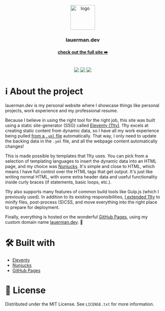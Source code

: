<div align="center">
    <picture>
        <source media="(prefers-color-scheme: light)" srcset="https://lauerman.dev/img/logo-bg.svg" width="80" height="80">
        <source media="(prefers-color-scheme: dark)" srcset="https://lauerman.dev/img/logo.svg" width="80" height="80">
        <img src="https://lauerman.dev/img/logo-bg.svg" alt="logo" width="80" height="80">
    </picture>
    <h3>lauerman.dev</h3>
    <h4><a href="https://lauerman.dev/">check out the full site ➡️</a></h4>
    <br/>
    <img src="https://img.shields.io/github/last-commit/tommylau-exe/lauerman.dev?style=for-the-badge"/>
    <img src="https://img.shields.io/github/issues-raw/tommylau-exe/lauerman.dev?style=for-the-badge"/>
    <img src="https://img.shields.io/github/license/tommylau-exe/lauerman.dev?style=for-the-badge"/>
    <br/>
</div>

# ℹ️ About the project

lauerman.dev is my personal website where I showcase things like personal projects, work
experience and my professional resume.

Because I believe in using the right tool for the right job, this site was built using a static
site-generator (SSG) called [Eleventy (11ty)][1]. 11ty excels at creating static content from
dynamic data, so I have all my work experience being pulled [from a `.yml` file][2] automatically.
That way, I only need to update the backing data in the `.yml` file, and all the webpage content
automatically changes!

This is made possible by templates that 11ty uses. You can pick from a selection of templating
languages to insert the dynamic data into an HTML page, and my choice was [Nunjucks][3]. It's
simple and close to HTML, which means I have full control over the HTML tags that get output.
It's just like writing normal HTML, with some extra header data and useful functionality inside
curly braces (if statements, basic loops, etc.).

11ty also supports many features of common build tools like Gulp.js (which I previously used).
In addition to its existing responsibilities, [I extended 11ty][4] to minify files, post-process (S)CSS,
and move everything into the right place to prepare for deployment.

Finally, everything is hosted on the wonderful [GitHub Pages][5], using my custom domain name
[lauerman.dev](https://lauerman.dev). 🚀

# 🛠️ Built with

- [Eleventy][1]
- [Nunjucks][3]
- [GitHub Pages][5]

# 📃 License

Distributed under the MIT License. See `LICENSE.txt` for more information.

[1]: https://www.11ty.dev/
[2]: https://github.com/tommylau-exe/lauerman.dev/blob/main/src/_data/experience.yaml
[3]: https://mozilla.github.io/nunjucks/
[4]: https://github.com/tommylau-exe/lauerman.dev/blob/main/.eleventy.js
[5]: https://pages.github.com